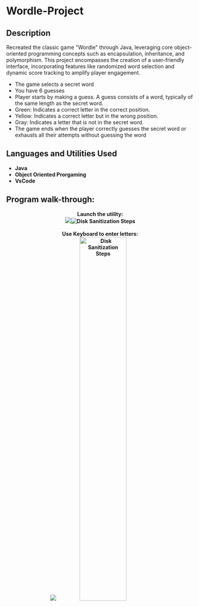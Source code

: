 # Wordle-Project

<h2>Description</h2>
<p>Recreated the classic game "Wordle" through Java, leveraging core object-oriented programming concepts such as encapsulation, inheritance, and polymorphism. This project encompasses the creation of a user-friendly interface, incorporating features like randomized word selection and dynamic score tracking to amplify player engagement.</p>

<ul>
  <li>The game selects a secret word</li>
  <li>You have 6 guesses</li>
  <li>Player starts by making a guess. A guess consists of a word, typically of the same length as the secret word.</li>
  <li>Green: Indicates a correct letter in the correct position.</li>
  <li>Yellow: Indicates a correct letter but in the wrong position.</li>
  <li>Gray: Indicates a letter that is not in the secret word.</li>
  <li>The game ends when the player correctly guesses the secret word or exhausts all their attempts without guessing the word</li>
</ul>



<h2>Languages and Utilities Used</h2>

- <b>Java</b> 
- <b>Object Oriented Prorgaming</b>
- <b>VsCode<b>



<h2>Program walk-through:</h2>

<p align="center">
Launch the utility: <br/>
<img src="<a href="https://ibb.co/7y2kxKt"><img src="https://i.ibb.co/f04DVHd/wordle-ss.png" alt="Disk Sanitization Steps"/>
<br />
<br />
Use Keyboard to enter letters:  <br/>
<img src="<a href="https://ibb.co/vk287kc"><img src="https://i.ibb.co/2dXBDdF/ss-2.png" height="50%" width="50%" alt="Disk Sanitization Steps"/>
<br />
<br />

